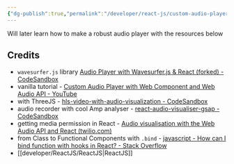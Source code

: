 ```yaml
---
{"dg-publish":true,"permalink":"/developer/react-js/custom-audio-player-component-react-js-port/","dgPassFrontmatter":true}
---
```


Will later learn how to make a robust audio player with the resources below
## Credits
- `wavesurfer.js` library [Audio Player with Wavesurfer.js & React (forked) - CodeSandbox](https://codesandbox.io/s/audio-player-with-wavesurfer-js-react-forked-zdw6s)
- vanilla tutorial - [Custom Audio Player with Web Component and Web Audio API - YouTube](https://www.youtube.com/watch?v=rkqqBA6ohc0&t=10s)
- with ThreeJS - [hls-video-with-audio-visualization - CodeSandbox](https://codesandbox.io/s/hls-video-with-audio-visualization-070osz?file=/src/components/audio-visualizer.tsx)
- audio recorder with cool Amp analyser - [react-audio-visualiser-gsap - CodeSandbox](https://codesandbox.io/s/react-audio-visualiser-gsap-7zblm)
- getting media permission in React - [Audio visualisation with the Web Audio API and React (twilio.com)](https://www.twilio.com/blog/audio-visualisation-web-audio-api--react)
- from Class to Functional Components with `.bind` - [javascript - How can I bind function with hooks in React? - Stack Overflow](https://stackoverflow.com/questions/53215067/how-can-i-bind-function-with-hooks-in-react)
- [[developer/ReactJS/ReactJS\|ReactJS]]